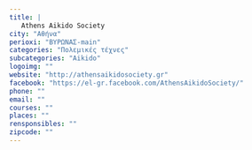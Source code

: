 ```yaml
---
title: |
   Athens Aikido Society
city: "Αθήνα"
perioxi: "ΒΥΡΩΝΑΣ-main"
categories: "Πολεμικές τέχνες"
subcategories: "Aikido"
logoimg: ""
website: "http://athensaikidosociety.gr"
facebook: "https://el-gr.facebook.com/AthensAikidoSociety/"
phone: ""
email: ""
courses: ""
places: ""
rensponsibles: ""
zipcode: ""
---
```




